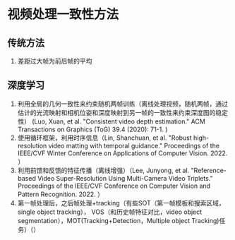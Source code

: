# 视频处理一致性方法
## 传统方法
1. 差距过大帧为前后帧的平均
## 深度学习
1. 利用全局的几何一致性来约束随机两帧训练（离线处理视频，随机两帧，通过估计的光流映射和相机位姿和深度映射到另一帧的一致性来约束深度图的稳定性）
(Luo, Xuan, et al. "Consistent video depth estimation." ACM Transactions on Graphics (ToG) 39.4 (2020): 71-1.
)
2. 使用循环框架，利用时序信息（Lin, Shanchuan, et al. "Robust high-resolution video matting with temporal guidance." 
Proceedings of the IEEE/CVF Winter Conference on Applications of Computer Vision. 2022.
）
3. 利用前馈和反馈的特征传播（离线增强）（Lee, Junyong, et al. 
"Reference-based Video Super-Resolution Using Multi-Camera Video Triplets." 
Proceedings of the IEEE/CVF Conference on Computer Vision and Pattern Recognition. 2022.
）
4. 第一帧处理后，之后帧处理+tracking（有些SOT（第一帧模板和搜索区域，single object tracking），
VOS（和历史帧特征对比，video object segmentation），MOT(Tracking+Detection，Multiple object Tracking)任务）（）
